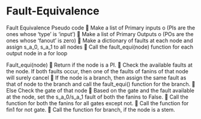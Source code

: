 # Fault-Equivalence
Fault Equivalence
Pseudo code
	Make a list of Primary inputs
o	(PIs are the ones whose ‘type’ is ‘input’)
	Make a list of Primary Outputs 
o	(POs are the ones whose ‘fanout’ is zero)
	Make a dictionary of faults at each node and assign s_a_0, s_a_1 to all nodes
	Call the fault_equi(node) function for each output node in a for loop

Fault_equi(node)
	Return if the node is a PI.
	Check the available faults at the node. If both faults occur, then one of the faults of fanins of that node will surely cancel
	If the node is a branch, then assign the same fault as that of node to the branch and call the fault_equi() function for the branch.
	Else Check the gate of that node
	Based on the gate and the fault available at the node, set the s_a_0/s_a_1 fault of both the fanins to False.
	Call the function for both the fanins for all gates except not.
	Call the function for fin1 for not gate.
	Call the function for branch, if the node is a stem.

